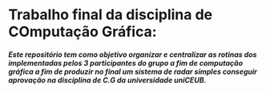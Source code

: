 # Trabalho final da disciplina de COmputação Gráfica:

##### Este repositório tem como objetivo organizar e centralizar as rotinas dos implementadas pelos 3 participantes do grupo a fim de computação gráfica a fim de produzir no final um sistema de radar simples conseguir aprovação na disciplina de C.G da universidade uniCEUB.
